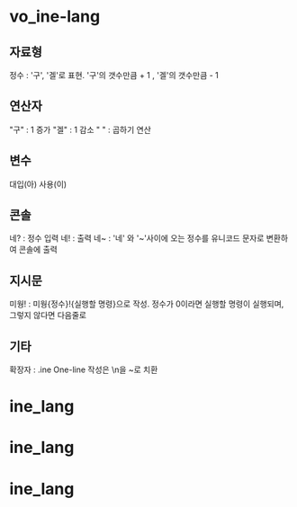 # vo_ine-lang

## 자료형

정수 : '구', '겔'로 표현. '구'의 갯수만큼 + 1 , '겔'의 갯수만큼 - 1

## 연산자

"구" : 1 증가
"겔" : 1 감소
" " : 곱하기 연산

## 변수

대입(아)
사용(이)

## 콘솔

네? : 정수 입력
네! : 출력
네~ : '네' 와 '~'사이에 오는 정수를 유니코드 문자로 변환하여 콘솔에 출력

## 지시문

미웡! : 미웡{정수}!{실행할 명령}으로 작성. 정수가 0이라면 실행할 명령이 실행되며, 그렇지 않다면 다음줄로

## 기타

확장자 : .ine
One-line 작성은 \n을 ~로 치환
# ine_lang
# ine_lang
# ine_lang
